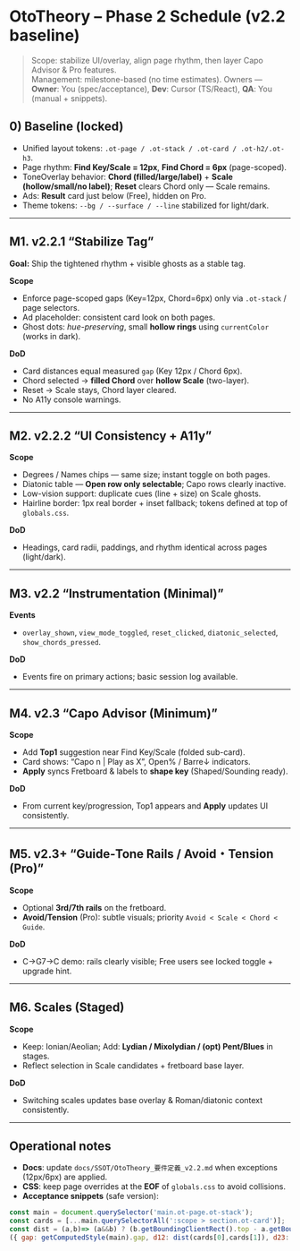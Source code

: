 # OtoTheory – Phase 2 Schedule (v2.2 baseline)

> Scope: stabilize UI/overlay, align page rhythm, then layer Capo Advisor & Pro features.  
> Management: milestone-based (no time estimates). Owners — **Owner**: You (spec/acceptance), **Dev**: Cursor (TS/React), **QA**: You (manual + snippets).

## 0) Baseline (locked)
- Unified layout tokens: `.ot-page / .ot-stack / .ot-card / .ot-h2/.ot-h3`.
- Page rhythm: **Find Key/Scale = 12px**, **Find Chord = 6px** (page-scoped).
- ToneOverlay behavior: **Chord (filled/large/label)** + **Scale (hollow/small/no label)**; **Reset** clears Chord only — Scale remains.
- Ads: **Result** card just below (Free), hidden on Pro.
- Theme tokens: `--bg / --surface / --line` stabilized for light/dark.

---

## M1. v2.2.1 “Stabilize Tag”
**Goal:** Ship the tightened rhythm + visible ghosts as a stable tag.

**Scope**
- Enforce page-scoped gaps (Key=12px, Chord=6px) only via `.ot-stack` / page selectors.
- Ad placeholder: consistent card look on both pages.
- Ghost dots: *hue-preserving*, small **hollow rings** using `currentColor` (works in dark).

**DoD**
- Card distances equal measured `gap` (Key 12px / Chord 6px).
- Chord selected → **filled Chord** over **hollow Scale** (two-layer).  
- Reset → Scale stays, Chord layer cleared.
- No A11y console warnings.

---

## M2. v2.2.2 “UI Consistency + A11y”
**Scope**
- Degrees / Names chips — same size; instant toggle on both pages.
- Diatonic table — **Open row only selectable**; Capo rows clearly inactive.
- Low-vision support: duplicate cues (line + size) on Scale ghosts.
- Hairline border: 1px real border + inset fallback; tokens defined at top of `globals.css`.

**DoD**
- Headings, card radii, paddings, and rhythm identical across pages (light/dark).

---

## M3. v2.2 “Instrumentation (Minimal)”
**Events**
- `overlay_shown`, `view_mode_toggled`, `reset_clicked`, `diatonic_selected`, `show_chords_pressed`.

**DoD**
- Events fire on primary actions; basic session log available.

---

## M4. v2.3 “Capo Advisor (Minimum)”
**Scope**
- Add **Top1** suggestion near Find Key/Scale (folded sub-card).
- Card shows: “Capo n | Play as X”, Open% / Barre↓ indicators.
- **Apply** syncs Fretboard & labels to **shape key** (Shaped/Sounding ready).

**DoD**
- From current key/progression, Top1 appears and **Apply** updates UI consistently.

---

## M5. v2.3+ “Guide‑Tone Rails / Avoid・Tension (Pro)”
**Scope**
- Optional **3rd/7th rails** on the fretboard.
- **Avoid/Tension** (Pro): subtle visuals; priority `Avoid < Scale < Chord < Guide`.

**DoD**
- C→G7→C demo: rails clearly visible; Free users see locked toggle + upgrade hint.

---

## M6. Scales (Staged)
**Scope**
- Keep: Ionian/Aeolian; Add: **Lydian / Mixolydian / (opt) Pent/Blues** in stages.
- Reflect selection in Scale candidates + fretboard base layer.

**DoD**
- Switching scales updates base overlay & Roman/diatonic context consistently.

---

## Operational notes
- **Docs**: update `docs/SSOT/OtoTheory_要件定義_v2.2.md` when exceptions (12px/6px) are applied.
- **CSS**: keep page overrides at the **EOF** of `globals.css` to avoid collisions.
- **Acceptance snippets** (safe version):
```js
const main = document.querySelector('main.ot-page.ot-stack'); 
const cards = [...main.querySelectorAll(':scope > section.ot-card')];
const dist = (a,b)=> (a&&b) ? (b.getBoundingClientRect().top - a.getBoundingClientRect().bottom)+'px':'n/a';
({ gap: getComputedStyle(main).gap, d12: dist(cards[0],cards[1]), d23: dist(cards[1],cards[2]) });
```

